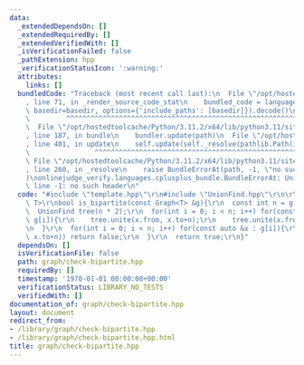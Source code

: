 ```yaml
---
data:
  _extendedDependsOn: []
  _extendedRequiredBy: []
  _extendedVerifiedWith: []
  _isVerificationFailed: false
  _pathExtension: hpp
  _verificationStatusIcon: ':warning:'
  attributes:
    links: []
  bundledCode: "Traceback (most recent call last):\n  File \"/opt/hostedtoolcache/Python/3.11.2/x64/lib/python3.11/site-packages/onlinejudge_verify/documentation/build.py\"\
    , line 71, in _render_source_code_stat\n    bundled_code = language.bundle(stat.path,\
    \ basedir=basedir, options={'include_paths': [basedir]}).decode()\n          \
    \         ^^^^^^^^^^^^^^^^^^^^^^^^^^^^^^^^^^^^^^^^^^^^^^^^^^^^^^^^^^^^^^^^^^^^^^^^^^^^^^^^^\n\
    \  File \"/opt/hostedtoolcache/Python/3.11.2/x64/lib/python3.11/site-packages/onlinejudge_verify/languages/cplusplus.py\"\
    , line 187, in bundle\n    bundler.update(path)\n  File \"/opt/hostedtoolcache/Python/3.11.2/x64/lib/python3.11/site-packages/onlinejudge_verify/languages/cplusplus_bundle.py\"\
    , line 401, in update\n    self.update(self._resolve(pathlib.Path(included), included_from=path))\n\
    \                ^^^^^^^^^^^^^^^^^^^^^^^^^^^^^^^^^^^^^^^^^^^^^^^^^^^^^^^^^\n \
    \ File \"/opt/hostedtoolcache/Python/3.11.2/x64/lib/python3.11/site-packages/onlinejudge_verify/languages/cplusplus_bundle.py\"\
    , line 260, in _resolve\n    raise BundleErrorAt(path, -1, \"no such header\"\
    )\nonlinejudge_verify.languages.cplusplus_bundle.BundleErrorAt: UnionFind.hpp:\
    \ line -1: no such header\n"
  code: "#include \"template.hpp\"\r\n#include \"UnionFind.hpp\"\r\n\r\ntemplate <class\
    \ T>\r\nbool is_bipartite(const Graph<T> &g){\r\n  const int n = g.size();\r\n\
    \  UnionFind tree(n * 2);\r\n  for(int i = 0; i < n; i++) for(const auto &x :\
    \ g[i]){\r\n    tree.unite(x.from, x.to+n);\r\n    tree.unite(x.from+n, x.to);\r\
    \n  }\r\n  for(int i = 0; i < n; i++) for(const auto &x : g[i]){\r\n    if(tree.same(x.from,\
    \ x.to+n)) return false;\r\n  }\r\n  return true;\r\n}"
  dependsOn: []
  isVerificationFile: false
  path: graph/check-bipartite.hpp
  requiredBy: []
  timestamp: '1970-01-01 00:00:00+00:00'
  verificationStatus: LIBRARY_NO_TESTS
  verifiedWith: []
documentation_of: graph/check-bipartite.hpp
layout: document
redirect_from:
- /library/graph/check-bipartite.hpp
- /library/graph/check-bipartite.hpp.html
title: graph/check-bipartite.hpp
---
```

